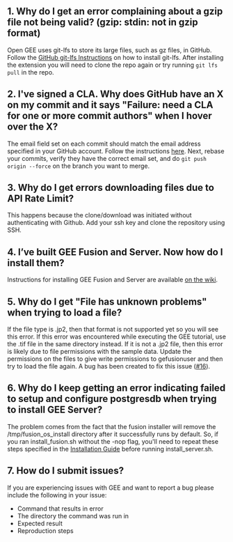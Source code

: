 ## 1. Why do I get an error complaining about a gzip file not being valid? (gzip: stdin: not in gzip format)
Open GEE uses git-lfs to store its large files, such as gz files, in GitHub. Follow the [GitHub git-lfs Instructions](https://git-lfs.github.com/) on how to install git-lfs. After installing the extension you will need to clone the repo again or try running `git lfs pull` in the repo.
## 2. I've signed a CLA. Why does GitHub have an X on my commit and it says "Failure: need a CLA for one or more commit authors" when I hover over the X?
The email field set on each commit should match the email address specified in your GitHub account. Follow the instructions [here](https://help.github.com/articles/setting-your-email-in-git/). Next, rebase your commits, verify they have the correct email set, and do `git push origin --force` on the branch you want to merge.

## 3. Why do I get errors downloading files due to API Rate Limit?
This happens because the clone/download was initiated without authenticating with Github. Add your ssh key and clone the repository using SSH.

## 4. I’ve built GEE Fusion and Server. Now how do I install them?
Instructions for installing GEE Fusion and Server are available [on the wiki](https://github.com/google/earthenterprise/wiki/Install-Fusion-or-Earth-Server).

## 5. Why do I get "File has unknown problems" when trying to load a file?
If the file type is .jp2, then that format is not supported yet so you will see this error. If this error was encountered while executing the GEE tutorial, use the .tif file in the same directory instead.
If it is not a .jp2 file, then this error is likely due to file permissions with the sample data. Update the permissions on the files to give write permissions to gefusionuser and then try to load the file again. A bug has been created to fix this issue ([#16](https://github.com/google/earthenterprise/issues/16)).

## 6. Why do I keep getting an error indicating failed to setup and configure postgresdb when trying to install GEE Server?
The problem comes from the fact that the fusion installer will remove the /tmp/fusion_os_install directory after it successfully runs by default. So, if you ran install_fusion.sh without the -nop flag, you'll need to repeat these steps specified in the [Installation Guide](https://github.com/google/earthenterprise/wiki/Install-Fusion-or-Earth-Server#building-the-install-package) before running install_server.sh.

## 7. How do I submit issues?
If you are experiencing issues with GEE and want to report a bug please include the following in your issue:
* Command that results in error
* The directory the command was run in
* Expected result
* Reproduction steps